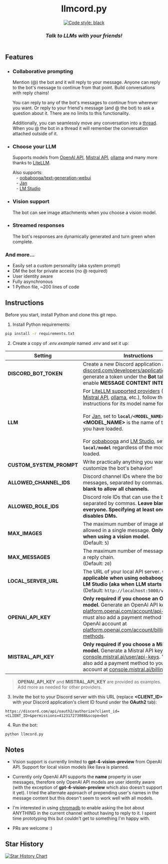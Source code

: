<h1 align="center">
  llmcord.py
</h1>

<p align="center">
  <a href="https://github.com/psf/black"><img alt="Code style: black" src="https://img.shields.io/badge/code%20style-black-000000.svg"></a>
</p>

<h3 align="center"><i>
  Talk to LLMs with your friends!
</i></h3>

<p align="center">
  <img src="https://github.com/jakobdylanc/discord-llm-chatbot/assets/38699060/a9636e09-c89e-42e9-8690-65d52f8236ea" alt="">
</p>

## Features
- ### Collaborative prompting
  Mention (@) the bot and it will reply to your message. Anyone can reply to the bot's message to continue from that point. Build conversations with reply chains!

  You can reply to any of the bot's messages to continue from wherever you want. Or reply to your friend's message (and @ the bot) to ask a question about it. There are no limits to this functionality.

  Additionally, you can seamlessly move any conversation into a [thread](https://support.discord.com/hc/en-us/articles/4403205878423-Threads-FAQ). When you @ the bot in a thread it will remember the conversation attached outside of it.

- ### Choose your LLM
  Supports models from [OpenAI API](https://platform.openai.com/docs/models), [Mistral API](https://mistral.ai/news/la-plateforme), [ollama](https://github.com/ollama/ollama) and many more thanks to [LiteLLM](https://github.com/BerriAI/litellm).

  Also supports:<br />&nbsp;&nbsp;&nbsp;- [oobabooga/text-generation-webui](https://github.com/oobabooga/text-generation-webui)<br />&nbsp;&nbsp;&nbsp;- [Jan](https://jan.ai)<br />&nbsp;&nbsp;&nbsp;- [LM Studio](https://lmstudio.ai)

- ### Vision support
  The bot can see image attachments when you choose a vision model.

- ### Streamed responses
  The bot's responses are dynamically generated and turn green when complete.

### And more...
- Easily set a custom personality (aka system prompt)
- DM the bot for private access (no @ required)
- User identity aware
- Fully asynchronous
- 1 Python file, ~200 lines of code

## Instructions
Before you start, install Python and clone this git repo.

1. Install Python requirements:
```bash
pip install -r requirements.txt
```

2. Create a copy of *.env.example* named *.env* and set it up:

| Setting | Instructions |
| --- | --- |
| **DISCORD_BOT_TOKEN** | Create a new Discord application at [discord.com/developers/applications](https://discord.com/developers/applications) and generate a token under the **Bot** tab. Also enable **MESSAGE CONTENT INTENT**. |
| **LLM** | For [LiteLLM supported providers](https://github.com/BerriAI/litellm?tab=readme-ov-file#supported-providers-docs) ([OpenAI API](https://docs.litellm.ai/docs/providers/openai), [Mistral API](https://docs.litellm.ai/docs/providers/mistral), [ollama](https://docs.litellm.ai/docs/providers/ollama), etc.), follow the LiteLLM instructions for its model name formatting.<br /><br />For [Jan](https://jan.ai), set to **`local/<MODEL_NAME>`** where **<MODEL_NAME>** is the name of the model you have loaded.<br /><br />For [oobabooga](https://github.com/oobabooga/text-generation-webui) and [LM Studio](https://lmstudio.ai), set to **`local/model`** regardless of the model you have loaded. |
| **CUSTOM_SYSTEM_PROMPT** | Write practically anything you want to customize the bot's behavior! |
| **ALLOWED_CHANNEL_IDS** | Discord channel IDs where the bot can send messages, separated by commas. **Leave blank to allow all channels.** |
| **ALLOWED_ROLE_IDS** | Discord role IDs that can use the bot, separated by commas. **Leave blank to allow everyone. Specifying at least one role also disables DMs.** |
| **MAX_IMAGES** | The maximum number of image attachments allowed in a single message. **Only applicable when using a vision model.**<br />(Default: `5`) |
| **MAX_MESSAGES** | The maximum number of messages allowed in a reply chain.<br />(Default: `20`) |
| **LOCAL_SERVER_URL** | The URL of your local API server. **Only applicable when using oobabooga, Jan or LM Studio (aka when LLM starts with `local/`).**<br />(Default: `http://localhost:5000/v1`) |
| **OPENAI_API_KEY** | **Only required if you choose an OpenAI API model.** Generate an OpenAI API key at [platform.openai.com/account/api-keys](https://platform.openai.com/account/api-keys). You must also add a payment method to your OpenAI account at [platform.openai.com/account/billing/payment-methods](https://platform.openai.com/account/billing/payment-methods).|
| **MISTRAL_API_KEY** | **Only required if you choose a Mistral API model.** Generate a Mistral API key at [console.mistral.ai/user/api-keys](https://console.mistral.ai/user/api-keys). You must also add a payment method to your Mistral account at [console.mistral.ai/billing](https://console.mistral.ai/billing).|

> **OPENAI_API_KEY** and **MISTRAL_API_KEY** are provided as examples. Add more as needed for other providers.

3. Invite the bot to your Discord server with this URL (replace **<CLIENT_ID>** with your Discord application's client ID found under the **OAuth2** tab):
```plaintext
https://discord.com/api/oauth2/authorize?client_id=<CLIENT_ID>&permissions=412317273088&scope=bot
```

4. Run the bot:
```bash
python llmcord.py
```

## Notes
- Vision support is currently limited to **gpt-4-vision-preview** from OpenAI API. Support for local vision models like llava is planned.

- Currently only OpenAI API supports the **name** property in user messages, therefore only OpenAI API models are user identity aware (with the exception of **gpt-4-vision-preview** which also doesn't support it yet). I tried the alternate approach of prepending user's names in the message content but this doesn't seem to work well with all models.

- I'm interested in using [chromadb](https://github.com/chroma-core/chroma) to enable asking the bot about ANYTHING in the current channel without having to reply to it. I spent time prototyping this but couldn't get to something I'm happy with.

- PRs are welcome :)

## Star History
<a href="https://star-history.com/#jakobdylanc/discord-llm-chatbot&Date">
  <picture>
    <source media="(prefers-color-scheme: dark)" srcset="https://api.star-history.com/svg?repos=jakobdylanc/discord-llm-chatbot&type=Date&theme=dark" />
    <source media="(prefers-color-scheme: light)" srcset="https://api.star-history.com/svg?repos=jakobdylanc/discord-llm-chatbot&type=Date" />
    <img alt="Star History Chart" src="https://api.star-history.com/svg?repos=jakobdylanc/discord-llm-chatbot&type=Date" />
  </picture>
</a>

